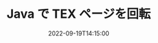 ---
############################# Static ############################
layout: "auto-gen-merger"
date: 2022-09-19T14:15:00
draft: false
otherformats: pdf xps epub

############################# Head ############################
head_title: "JavaでTEXページを回転 – 90度、180度、270度の角度で回転"
head_description: "ドキュメント マージ API を使用して、TEX ファイルの特定またはすべてのドキュメント ページを 90、180、270 の回転角度で回転します。"

############################# Header ############################
title: "Java で TEX ページを回転"
description: "数行の Java コードで TEX ページをローテーションします。"
bg_image: "https://cms.admin.containerize.com/templates/aspose/App_Themes/V3/images/bg/header1.png"
bg_overlay: false
button:
    enable: true
    icon: "fas fa-arrow-down"
    label: "無料トライアルをダウンロード"
    link: "https://downloads.groupdocs.com/merger/java"

############################# SubMenu ############################
submenu:
    enable: true

    left:
        img_alt: "GroupDocs.Merger for Java"
        image: "https://cms.admin.containerize.com/templates/groupdocs/images/product-logos/90x90-noborder/groupdocs-merger-java.png"
        product: "GroupDocs.Merger"
        platform: "Java"

    middle:
        button:

            # button loop
            - link: "https://apireference.groupdocs.com/merger/java"
              text: "API リファレンス"

            # button loop
            - link: "https://github.com/groupdocs-merger"
              text: "コード例"

            # button loop
            - link: "https://products.groupdocs.app/merger/family"
              text: "ライブデモ"

            # button loop
            - link: "https://purchase.groupdocs.com/pricing/merger/java"
              text: "価格"

    right:
        link_download: "https://downloads.groupdocs.com/merger"
        link_learn: "https://docs.groupdocs.com/merger/java"
        link_buy: "https://purchase.groupdocs.com"

############################# About ############################
about:
    enable: true
    title: "GroupDocs.Merger for Java API について"
    content: |
        [GroupDocs.Merger for Java](/ja/merger/java/) は、PDF、Microsoft Office (Word、Excel、PowerPoint 、OneNote)、OpenDocument、HTML、画像、および Java アプリケーション内のその他多数。コードを数行追加するだけで、ドキュメント内のページの移動、削除、回転、交換、抽出、向きの変更など、いくつかのドキュメント操作を実行できます。ドキュメント マージ API は、ドキュメント ページの画像としてのプレビューもサポートしており、ページ上のドキュメント構造、フォーマット、およびコンテンツを分析します。
        
        GroupDocs.Merger API は、ファイル ページの回転機能を必要とする企業向けソリューションに最適です。これらの API は、J2SE 7.0 (1.7), J2SE 8.0 (1.8), Java 10 を含むすべての主要なオペレーティング システムとプラットフォームで十分にサポートされています。

############################# Steps ############################
steps:
    enable: true
    title_left: "Java で TEX ファイル ページを回転"
    content_left: |
        [GroupDocs.Merger for Java](/ja/merger/java/) により、Java 開発者は TEX ファイル内の一部またはすべてのページを 90 度で簡単に回転できます、180 または 270 の回転角度を、いくつかの簡単な手順を実行することで設定できます。
        
        * **RotateOptions** を目的の回転角度とページ番号で初期化します。
        * **Merger** の新しいインスタンスを作成し、ソース ドキュメント パスをコンストラクター パラメーターとして渡します。
        * **rotatePages** を呼び出し、**RotateOptions** オブジェクトを渡します。
        * **save** を呼び出し、ファイル パスを指定して結果のドキュメントを保存します。

    title_right: "システム要求"
    content_right: |
        GroupDocs.Merger for Java API は、すべての主要なプラットフォームとオペレーティング システムでサポートされています。以下のコードを実行する前に、システムに次の前提条件がインストールされていることを確認してください。

        * オペレーティング システム: Microsoft Windows、Linux、MacOS
        * 開発環境: NetBeans, IntelliJ IDEA, Eclipse
        * フレームワーク: J2SE 7.0 (1.7), J2SE 8.0 (1.8), Java 10
        * [Maven](https://repository.groupdocs.com/webapp/#/artifacts/browse/tree/General/repo/com/groupdocs/groupdocs-merger) から GroupDocs.Merger for Java の最新バージョンをダウンロードします
         
    code: |
     {{% merger/additional-styles %}}
     {{< merger/code-merger title="Java サンプル コードを使用して TEX ファイル ページをローテーションする方法">}}

        ```java    
        // GroupDocs.Merger API を使用して TEX ファイル ページをローテーションする
        // RotateOptions クラスを初期化して、回転角度と回転するページ番号を指定します
        RotateOptions rotateOptions = new RotateOptions(RotateMode.Rotate180, new int[] { 2, 3 });

        // 入力 TEX ドキュメントで Merger をインスタンス化する
        Merger merger = new Merger("input.tex");

        // rotatePages メソッドを呼び出し、RotateOptions オブジェクトをそれに渡します
        merger.rotatePages(rotateOptions);
    
        // save メソッドを呼び出し、目的のファイル パスを渡して出力ドキュメントを保存します。
        merger.save("output.tex");
        ```
     {{< /merger/code-merger >}}

############################# Demos ############################
demos:
    enable: true
    title: "ライブ デモ - TEX ファイル ページをオンラインで回転"
    content: |
       [GroupDocs.Merger Live Demos](https://products.groupdocs.app/splitter/rotate-pages/tex) ウェブサイトにアクセスして、今すぐ TEX ファイル ページをローテーションしてください。
       ライブデモには次の利点があります。
        
############################# About Formats ############################
about_formats:
    enable: true

############################# More Formats ############################
more_formats:
    enable: true
    title: "他のドキュメント形式のページを回転する"
    content: |
        Java は、ファイル形式と画像の合併と分割の API を文書化しています。以下に示すように、一般的なファイル形式の一部をローテーションします。

############################# Back to top ###############################
back_to_top:
    enable: true
---